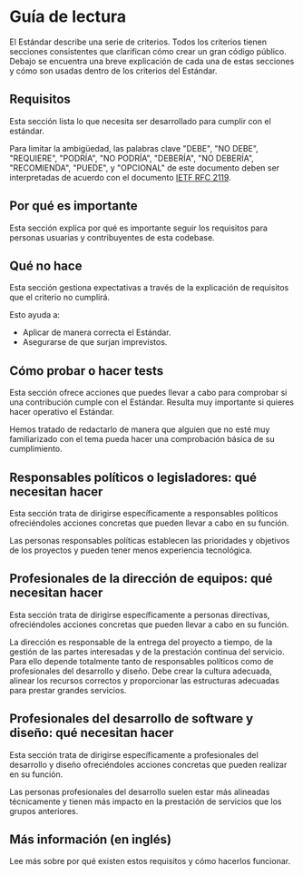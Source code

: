 # Guía de lectura

El Estándar describe una serie de criterios.
Todos los criterios tienen secciones consistentes que clarifican cómo crear un gran código público.
Debajo se encuentra una breve explicación de cada una de estas secciones y cómo son usadas dentro de los criterios del Estándar.

## Requisitos

Esta sección lista lo que necesita ser desarrollado para cumplir con el estándar.

Para limitar la ambigüedad, las palabras clave "DEBE", "NO DEBE", "REQUIERE", "PODRÍA", "NO PODRÍA", "DEBERÍA", "NO DEBERÍA", "RECOMIENDA",  "PUEDE", y "OPCIONAL" de este documento deben ser interpretadas de acuerdo con el documento [IETF RFC 2119](https://tools.ietf.org/html/rfc2119).

## Por qué es importante

Esta sección explica por qué es importante seguir los requisitos para personas usuarias y contribuyentes de esta codebase.

## Qué no hace

Esta sección gestiona expectativas a través de la explicación de requisitos que el criterio no cumplirá.

Esto ayuda a:

* Aplicar de manera correcta el Estándar.
* Asegurarse de que surjan imprevistos.

## Cómo probar o hacer tests

Esta sección ofrece acciones que puedes llevar a cabo para comprobar si una contribución cumple con el Estándar. Resulta muy importante si quieres hacer operativo el Estándar.

Hemos tratado de redactarlo de manera que alguien que no esté muy familiarizado con el tema pueda hacer una comprobación básica de su cumplimiento.

## Responsables políticos o legisladores: qué necesitan hacer

Esta sección trata de dirigirse específicamente a responsables políticos ofreciéndoles acciones concretas que pueden llevar a cabo en su función.

Las personas responsables políticas establecen las prioridades y objetivos de los proyectos y pueden tener menos experiencia tecnológica.

## Profesionales de la dirección de equipos: qué necesitan hacer

Esta sección trata de dirigirse específicamente a personas directivas, ofreciéndoles acciones concretas que pueden llevar a cabo en su función.

La dirección es responsable de la entrega del proyecto a tiempo, de la gestión de las partes interesadas y de la prestación continua del servicio. Para ello depende totalmente tanto de responsables políticos como de profesionales del desarrollo y diseño. Debe crear la cultura adecuada, alinear los recursos correctos y proporcionar las estructuras adecuadas para prestar grandes servicios.

## Profesionales del desarrollo de software y diseño: qué necesitan hacer

Esta sección trata de dirigirse específicamente a profesionales del desarrollo y diseño ofreciéndoles acciones concretas que pueden realizar en su función.

Las personas profesionales del desarrollo suelen estar más alineadas técnicamente y tienen más impacto en la prestación de servicios que los grupos anteriores.

## Más información (en inglés)

Lee más sobre por qué existen estos requisitos y cómo hacerlos funcionar.
